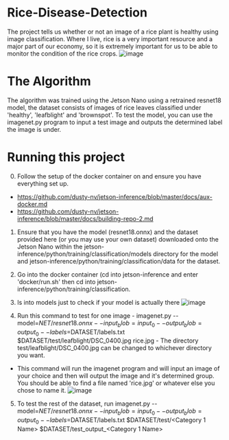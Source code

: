 # Rice-Disease-Detection
The project tells us whether or not an image of a rice plant is healthy using image classification. Where I live, rice is a very important resource and a major part of our economy, so it is extremely important for us to be able to monitor the condition of the rice crops.
![image](https://user-images.githubusercontent.com/111213472/207396617-33814b67-26e1-46c1-ba75-b81f0f5b369d.png)


# The Algorithm
The algorithm was trained using the Jetson Nano using a retrained resnet18 model, the dataset consists of images of rice leaves classified under 'healthy', 'leafblight' and 'brownspot'. To test the model, you can use the imagenet.py program to input a test image and outputs the determined label the image is under.




# Running this project
0. Follow the setup of the docker container on and ensure you have everything set up. 
- https://github.com/dusty-nv/jetson-inference/blob/master/docs/aux-docker.md 
- https://github.com/dusty-nv/jetson-inference/blob/master/docs/building-repo-2.md

1. Ensure that you have the model (resnet18.onnx) and the dataset provided here (or you may use your own dataset) downloaded onto the Jetson Nano within the jetson-inference/python/training/classification/models directory for the model and jetson-inference/python/training/classification/data for the dataset.

2. Go into the docker container (cd into jetson-inference and enter 'docker/run.sh' then cd into jetson-inference/python/training/classification.

3. ls into models just to check if your model is actually there
 ![image](https://user-images.githubusercontent.com/111213472/207396899-0b4f50fd-1c27-47b9-9592-853d864c4d25.png)
 
4. Run this command to test for one image - imagenet.py --model=$NET/resnet18.onnx --input_blob=input_0 --output_blob=output_0 --labels=$DATASET/labels.txt $DATASET/test/leafblight/DSC_0400.jpg rice.jpg - The directory test/leafblight/DSC_0400.jpg can be changed to whichever directory you want.
- This command will run the imagenet program and will input an image of your choice and then will output the image and it's determined group. You should be able to find a file named 'rice.jpg' or whatever else you chose to name it.
![image](https://user-images.githubusercontent.com/111213472/207397185-98e62b75-7710-4152-8b7e-c508741f5fab.png)


5. To test the rest of the dataset, run imagenet.py --model=$NET/resnet18.onnx --input_blob=input_0 --output_blob=output_0 --labels=$DATASET/labels.txt $DATASET/test/<Category 1 Name> $DATASET/test_output_<Category 1 Name>

